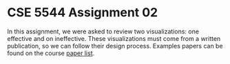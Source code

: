 # CSE 5544 Assignment 02

In this assignment, we were asked to review two visualizations: one effective
and on ineffective. These visualizations must come from a written publication,
so we can follow their design process. Examples papers can be found on the
course [paper list][1].

[1]: https://sites.google.com/site/datavisualizationspring2019/paperreadings/critique
